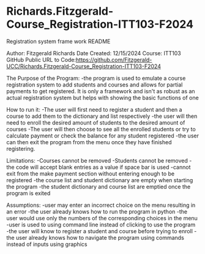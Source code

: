 # Richards.Fitzgerald-Course_Registration-ITT103-F2024
Registration system frame work
README

Author: Fitzgerald Richards
Date Created: 12/15/2024
Course: ITT103
GitHub Public URL to Code:https://github.com/Fitzgerald-UCC/Richards.Fitzgerald-Course_Registration-ITT103-F2024



The Purpose of the Program: 
-the program is used to emulate a course registration system to add students and courses and allows for partial payments to get registered. It is only a framework and isn't as robust as an actual registration system but helps with showing the basic functions of one


How to run it:
-The user will first need to register a student and then a course to add them to the dictionary and list respectively
-the user will then need to enroll the desired amount of students to the desired amount of courses
-The user will then choose to see all the enrolled students or try to calculate payment or check the balance for any student registered
-the user can then exit the program from the menu once they have finished registering.


Limitations:
-Courses cannot be removed
-Students cannot be removed
-the code will accept blank entries as a value if space bar is used
-cannot exit from the make payment section without entering enough to be registered
-the course list and student dictionary are empty when starting the program
-the student dictionary and course list are emptied once the program is exited


Assumptions:
-user may enter an incorrect choice on the menu resulting in an error
-the user already knows how to run the program in python
-the user would use only the numbers of the corresponding choices in the menu
-user is used to using command line instead of clicking to use the program
-the user will know to register a student and course before trying to enroll 
-the user already knows how to navigate the program using commands instead of inputs using graphics

